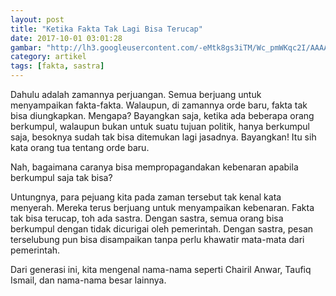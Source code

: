 ```yaml
---
layout: post
title: "Ketika Fakta Tak Lagi Bisa Terucap"
date: 2017-10-01 03:01:28
gambar: "http://lh3.googleusercontent.com/-eMtk8gs3iTM/Wc_pmWKqc2I/AAAAAAAACXc/3evKqSXn-XkexWa_dKa9mVGUdvf-ffFAgCLcBGAs/s900/thefactsite-logo-yoast.jpg"
category: artikel
tags: [fakta, sastra]
---
```


Dahulu adalah zamannya perjuangan. Semua berjuang untuk menyampaikan fakta-fakta. Walaupun, di zamannya orde baru, fakta tak bisa diungkapkan. Mengapa? Bayangkan saja, ketika ada beberapa orang berkumpul, walaupun bukan untuk suatu tujuan politik, hanya berkumpul saja, besoknya sudah tak bisa ditemukan lagi jasadnya. Bayangkan! Itu sih kata orang tua tentang orde baru.

Nah, bagaimana caranya bisa mempropagandakan kebenaran apabila berkumpul saja tak bisa?

Untungnya, para pejuang kita pada zaman tersebut tak kenal kata menyerah. Mereka terus berjuang untuk menyampaikan kebenaran. Fakta tak bisa terucap, toh ada sastra. Dengan sastra, semua orang bisa berkumpul dengan tidak dicurigai oleh pemerintah. Dengan sastra, pesan terselubung pun bisa disampaikan tanpa perlu khawatir mata-mata dari pemerintah.

Dari generasi ini, kita mengenal nama-nama seperti Chairil Anwar, Taufiq Ismail, dan nama-nama besar lainnya.